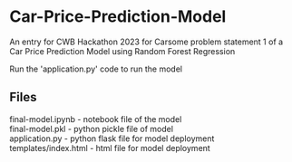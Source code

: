 # Car-Price-Prediction-Model
An entry for CWB Hackathon 2023 for Carsome problem statement 1 of a Car Price Prediction Model using Random Forest Regression

Run the 'application.py' code to run the model

## Files
final-model.ipynb - notebook file of the model<br/>
final-model.pkl - python pickle file of model<br/>
application.py - python flask file for model deployment<br/>
templates/index.html - html file for model deployment
